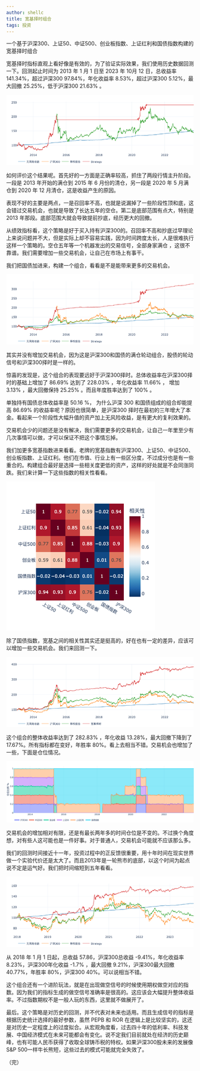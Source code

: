 ```yaml
---
author: shellc
title: 宽基择时组合
tags: 投资
---
```


一个基于沪深300、上证50、中证500、创业板指数、上证红利和国债指数构建的宽基择时组合

<!--more-->

宽基择时指标直观上看好像是有效的，为了验证实际效果，我们使用历史数据回测一下。回测起止时间为 2013 年 1 月 1 日至 2023 年 10月 12 日，总收益率 141.34%，超过沪深300 97.84%，年化收益率 8.53%，超过沪深300 5.12%，最大回撤 25.25%，低于沪深300 21.63% 。

![沪深300 择时回测结果](/assets/images/posts/202310/csi300_bt_1.png)


如何评价这个结果呢。首先好的一方面是正确率较高，抓住了两段行情主升阶段。一段是 2013 年开始的满仓到 2015 年 6 月份的清仓，另一段是 2020 年 5 月满仓到 2020 年 12 月清仓，这是收益产生的原因。

表现不好的主要是两点，一是召回率不高，也就是说漏掉了一些阶段性顶和底，这会错过交易机会，也就是导致了长达五年的空仓。第二是底部范围有点大，特别是 2013 年那段。底部范围大就会导致提前抄底，经历更大的回撤。

从绩效指标看，这个策略是好于买入持有沪深300的。召回率不高和抄底过早理论上来说问题并不大，但是实际上却不容易实践，因为时间跨度太长，人是很难执行这样一个策略的。空仓五年等一个机器发出的交易信号，全部身家满仓 ，这很不靠谱。我们需要增加一些交易机会，让自己在市场上有事干。

我们把国债加进来，构建一个组合，看看是不是能带来更多的交易机会。

![沪深300+国债ETF 择时回测结果](/assets/images/posts/202310/csi300_rf_bt.png)

其实并没有增加交易机会，因为这是沪深300和国债的满仓轮动组合，股债的轮动信号和沪深300择时是一样的。

惊喜的发现是，这个组合的表现要远好于沪深300择时。总体收益率在沪深300择时的基础上增加了 86.69% 达到了 228.03% ，年化收益率 11.66% ， 增加 3.13% ，最大回撤保持 25.25% 。而且年度胜率达到了 100% 。

单独持有国债总体收益率是 50.16 %， 为什么沪深 300 和国债组成的组合却能提高 86.69% 的收益率呢？原因也很简单，是沪深300 择时在最初的三年增大了本金。看起来一个阶段性大幅升值的资产加上无风险收益，是有更大的复利效果的。

交易机会少的问题还是没有解决，我们需要更多的交易机会，让自己一年里至少有几次事情可以做，才可以保证不把这个事情忘掉。

我们加更多宽基指数进来看看。老牌的宽基指数有沪深300、上证50、中证500、创业板指数、上证红利。他们在市值、行业上有一些区分度，不过成分也是有一些重合的。构建组合最好是选择一些相关度更低的资产，这样的好处就是不会同涨同跌。我们来计算一下这些指数的相关性看看。

![宽基指数相关性](/assets/images/posts/202310/index_corr.png)

除了国债指数，宽基之间的相关性其实还是挺高的，好在也有一定的差异，应该可以增加一些交易机会。我们来回测一下。

![宽基择时回测结果](/assets/images/posts/202310/idx_timing_2013.png)


这个组合的整体收益率达到了 282.83% ，年化收益 13.28%，最大回撤下降到了 17.67%。所有指标都在变好，年胜率 80%。看上去相当不错。交易机会也增加了一些，下面是仓位情况。

![宽基择时仓位](/assets/images/posts/202310/idx_timing_pos.png)

交易机会的增加相对有限，还是有最长两年多的时间仓位是不变的。不过换个角度想，对有些人这可能也是一件好事。对于普通人，交易机会可能就不应该那么多。

我们的回测时间接近十一年，投资过程中的正反馈很重要，用十年时间在现实世界做一个实验代价还是太大了。而且2013年是一轮熊市的底部，以这个时间为起点说不定是运气好。我们把时间缩短到五年看看。

![宽基择时回测结果](/assets/images/posts/202310/idx_timing_2018.png)

从 2018 年 1 月 1 日起，总收益 57.86，沪深300总收益 -9.41%，年化收益率 8.23%，沪深300年化收益 -1.7% ，最大回撤 9.21%，沪深300最大回撤 40.77%，年胜率 80%，沪深300 40%。可以说相当不错。

这个组合还有一个进阶玩法，就是在出现做空信号的时候使用期权做空对应的指数。因为我们的指标生成的做空信号准确率是很高的。这应该会大幅提升整体收益率。不过指数期权不是一般人玩的东西，这里就不做展开了。


最后。这个策略是对历史的回测，并不代表对未来也适用。而且生成信号的指标是根据历史统计选择的最好参数，虽然 PEPB 和 ROR 在逻辑上是比较坚实的，这还是对历史一定程度上的过度拟合。从宏观角度看，过去四十年的低利率、科技发展、中国经济模式在未来可能都会有变化。说不定我们目前就处在经济的历史巅峰，也有可能人民币获得了收取全球铸币税的特权。如果沪深300股未来的发展像 S&P 500一样牛长熊短，这些过去的模式可能就完全失效了。

（完）



